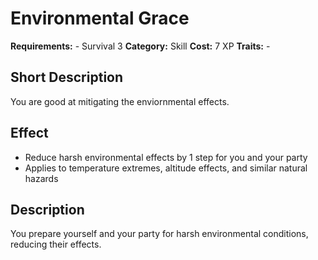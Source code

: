 # Environmental Grace

**Requirements:** - Survival 3
**Category:** Skill
**Cost:** 7 XP
**Traits:** -


## Short Description
You are good at mitigating the enviornmental effects.

## Effect
- Reduce harsh environmental effects by 1 step for you and your party
- Applies to temperature extremes, altitude effects, and similar natural hazards

## Description
You prepare yourself and your party for harsh environmental conditions, reducing their effects.
